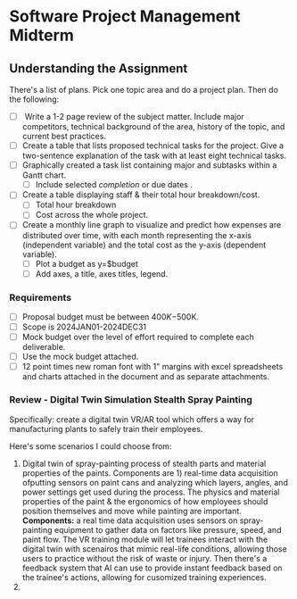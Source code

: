 # Software Project Management Midterm

## Understanding the Assignment

There's a list of plans. Pick one topic area and do a project plan. Then do the following:

* [ ] &#x20;Write a 1-2 page review of the subject matter. Include major competitors, technical background of the area, history of the topic, and current best practices.&#x20;
* [ ] Create a table that lists proposed technical tasks for the project. Give a two-sentence explanation of the task with at least eight technical tasks.
* [ ] Graphically created a task list containing major and subtasks within a Gantt chart.&#x20;
  * [ ] Include selected _completion_ or due dates .&#x20;
* [ ] Create a table displaying staff & their total hour breakdown/cost.
  * [ ] Total hour breakdown
  * [ ] Cost across the whole project.&#x20;
* [ ] Create a monthly line graph to visualize and predict how expenses are distributed over time, with each month representing the x-axis (independent variable) and the total cost as the y-axis (dependent variable).
  * [ ] Plot a budget as y=$budget
  * [ ] Add axes, a title, axes titles, legend.

### Requirements

* [ ] Proposal budget must be between $400K-$500K.&#x20;
* [ ] Scope is 2024JAN01-2024DEC31
* [ ] Mock budget over the level of effort required to complete each deliverable.&#x20;
* [ ] Use the mock budget attached.
* [ ] 12 point times new roman font with 1" margins with excel spreadsheets and charts attached in the document and as separate attachments.&#x20;

### Review -  Digital Twin Simulation Stealth Spray Painting

Specifically: create a digital twin VR/AR tool which offers a way for manufacturing plants to safely train their employees.

Here's some scenarios I could choose from:

1. Digital twin of spray-painting process of stealth parts and material properties of the paints. Components are 1) real-time data acquisition ofputting sensors on paint cans and analyzing which layers, angles, and power settings get used during the process. The physics and material properties of the paint & the ergonomics of how employees should position themselves and move while painting are important. **Components:** a real time data acquisition uses sensors on spray-painting equipment to gather data on factors like pressure, speed, and paint flow. The VR training module will let trainees interact with the digital twin with scenairos that mimic real-life conditions, allowing those users to practice without the risk of waste or injury. Then there's a feedback system that AI can use to provide instant feedback based on the trainee's actions, allowing for cusomized training experiences.&#x20;
2.
